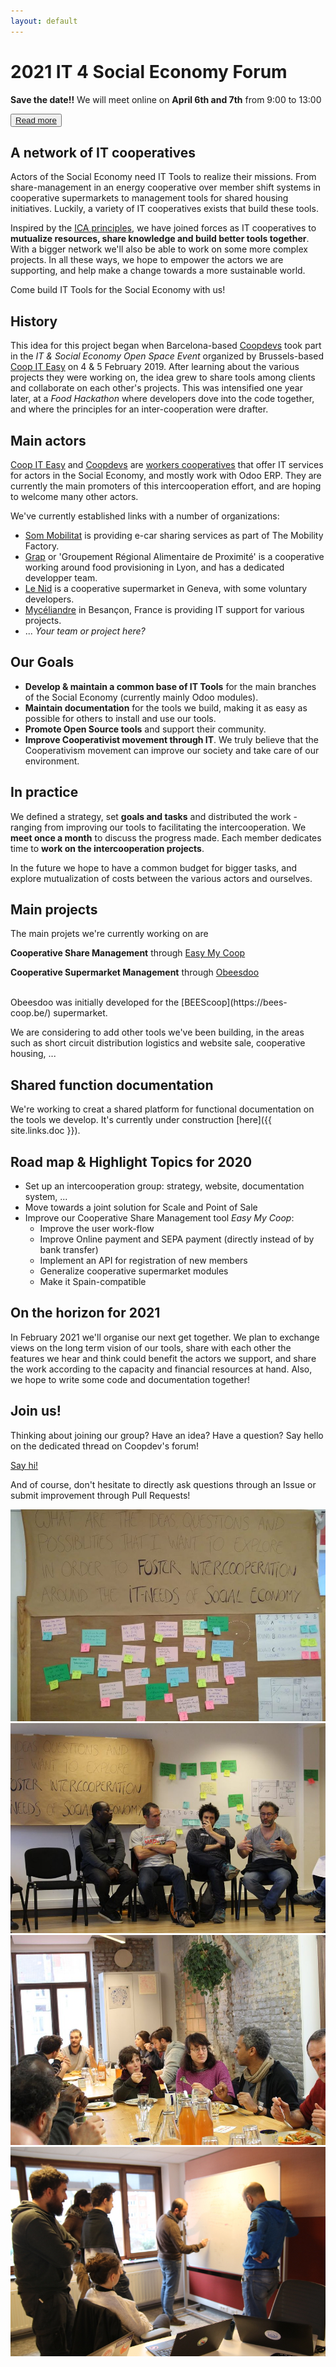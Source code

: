 ```yaml
---
layout: default
---
```


# 2021 IT 4 Social Economy Forum
**Save the date!!** 
We will meet online on **April 6th and 7th** from 9:00 to 13:00

<button>[Read more](https://community.coopdevs.org/t/2021-it-4-social-economy-forum/1155)</button>


## A network of IT cooperatives

Actors of the Social Economy need IT Tools to realize their missions. From share-management in an energy cooperative over member shift systems in cooperative supermarkets to management tools for shared housing initiatives. Luckily, a variety of IT cooperatives exists that build these tools. 

Inspired by the [ICA principles](https://www.ica.coop/en/cooperatives/cooperative-identity#cooperation-among-cooperatives), we have joined forces as IT cooperatives to **mutualize resources, share knowledge and build better tools together**. With a bigger network we'll also be able to work on some more complex projects. In all these ways, we hope to empower the actors we are supporting, and help make a change towards a more sustainable world.

Come build IT Tools for the Social Economy with us!

## History

This idea for this project began when Barcelona-based [Coopdevs](https://coopdevs.org/) took part in the *IT & Social Economy Open Space Event* organized by Brussels-based [Coop IT Easy](http://coopiteasy.be/) on 4 & 5 February 2019. After learning about the various projects they were working on, the idea grew to share tools among clients and collaborate on each other's projects. This was intensified one year later, at a *Food Hackathon* where developers dove into the code together, and where the principles for an inter-cooperation were drafter.

## Main actors

[Coop IT Easy](https://coopiteasy.be/en/) and [Coopdevs](https://coopdevs.org/) are [workers cooperatives](https://en.wikipedia.org/wiki/Worker_cooperative) that offer IT services for actors in the Social Economy, and mostly work with Odoo ERP. They are currently the main promoters of this intercooperation effort, and are hoping to welcome many other actors.

We've currently established links with a number of organizations:

* [Som Mobilitat](https://www.sommobilitat.coop/) is providing e-car sharing services as part of The Mobility Factory.
* [Grap](http://www.grap.coop/) or 'Groupement Régional Alimentaire de Proximité' is a cooperative working around food provisioning in Lyon, and has a dedicated developper team.
* [Le Nid](https://lenid.ch/) is a cooperative supermarket in Geneva, with some voluntary developers.
* [Mycéliandre](https://myceliandre.fr/) in Besançon, France is providing IT support for various projects.
* ... *Your team or project here?*

## Our Goals

* **Develop & maintain a common base of IT Tools** for the main branches of the Social Economy (currently mainly Odoo modules).
* **Maintain documentation** for the tools we build, making it as easy as possible for others to install and use our tools.
* **Promote Open Source tools** and support their community.
* **Improve Cooperativist movement through IT**. We truly believe that the Cooperativism movement can improve our society and take care of our environment.

## In practice

We defined a strategy, set **goals and tasks** and distributed the work - ranging from improving our tools to facilitating the intercooperation. We **meet once a month** to discuss the progress made. Each member dedicates time to **work on the intercooperation projects**.

In the future we hope to have a common budget for bigger tasks, and explore mutualization of costs between the various actors and ourselves.

## Main projects

The main projets we're currently working on are

<p class='project'>
<b>Cooperative Share Management</b> through <a href="https://github.com/coopiteasy/vertical-cooperative">Easy My Coop</a>
</p>

<p class='project'>
<b>Cooperative Supermarket Management</b> through <a href="https://github.com/beescoop/Obeesdoo">Obeesdoo</a>
</p>

<br>
Obeesdoo was initially developed for the [BEEScoop](https://bees-coop.be/) supermarket.

We are considering to add other tools we've been building, in the areas such as short circuit distribution logistics and website sale, cooperative housing, ...

## Shared function documentation

We're working to creat a shared platform for functional documentation on the tools we develop. It's currently under construction [here]({{ site.links.doc }}).

## Road map & Highlight Topics for 2020

* Set up an intercooperation group: strategy, website, documentation system, ...
* Move towards a joint solution for Scale and Point of Sale
* Improve our Cooperative Share Management tool *Easy My Coop*: 
    * Improve the user work-flow
    * Improve Online payment and SEPA payment (directly instead of by bank transfer)
    * Implement an API for registration of new members
    * Generalize cooperative supermarket modules
    * Make it Spain-compatible
    
## On the horizon for 2021

In February 2021 we'll organise our next get together. We plan to exchange views on the long term vision of our tools, share with each other the features we hear and think could benefit the actors we support, and share the work according to the capacity and financial resources at hand. Also, we hope to write some code and documentation together!

## Join us! 

Thinking about joining our group? Have an idea? Have a question? Say hello on the dedicated thread on Coopdev's forum!

<a href="https://community.coopdevs.org/t/join-us-it-4-social-economy/1122" class="actionbutton">Say hi!</a>

And of course, don't hesitate to directly ask questions through an Issue or submit improvement through Pull Requests!

<div class="row">
  <div class="column">
    <img src="assets/images/postits.jpg" alt="2019 Open Forum">
  </div>
  <div class="column">
    <img src="assets/images/talk.jpg" alt="2019 Open Forum">
  </div>
</div>
<div class="row">
  <div class="column">
    <img src="assets/images/food.jpg" alt="2019 Open Forum">
  </div>
  <div class="column">
    <img src="assets/images/discuss.jpg" alt="2020 Food Hackathon">
  </div>
</div>
